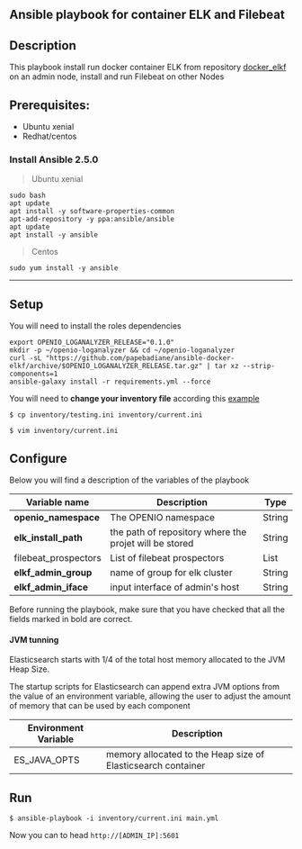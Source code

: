 Ansible playbook for container ELK and Filebeat
------
## Description

This playbook install run docker container ELK from repository [docker_elkf](https://github.com/papebadiane/ansible-docker-elkf.git) on an admin node, install and run Filebeat on other Nodes


## Prerequisites:

- Ubuntu xenial
- Redhat/centos

### Install Ansible 2.5.0

> Ubuntu xenial

```
sudo bash
apt update
apt install -y software-properties-common
apt-add-repository -y ppa:ansible/ansible
apt update
apt install -y ansible

```
> Centos

```
sudo yum install -y ansible
```
--------------------------

##  Setup

You will need to  install the roles dependencies

```
export OPENIO_LOGANALYZER_RELEASE="0.1.0"
mkdir -p ~/openio-loganalyzer && cd ~/openio-loganalyzer
curl -sL "https://github.com/papebadiane/ansible-docker-elkf/archive/$OPENIO_LOGANALYZER_RELEASE.tar.gz" | tar xz --strip-components=1
ansible-galaxy install -r requirements.yml --force

```

You will need to **change your inventory file** according this [example](https://github.com/papebadiane/ansible-docker-elkf/blob/master/inventory/testing.ini)


```
$ cp inventory/testing.ini inventory/current.ini

$ vim inventory/current.ini

```


## Configure

Below you will find a description of the variables of the playbook



|      Variable name                 |               Description                                    |     Type    |
|------------------------------------|--------------------------------------------------------------|-------------|
| **openio_namespace**               | The OPENIO namespace                                         | String      |
| **elk_install_path**               | the path of repository where the projet will be stored       | String      |
| filebeat_prospectors               | List of filebeat prospectors                                 | List        |
| **elkf_admin_group**               | name of group for elk cluster                                | String      |
| **elkf_admin_iface**               | input interface of admin's host                              | String      |

Before running the playbook, make sure that you have checked that all the fields marked in bold are correct.

#### JVM tunning

Elasticsearch starts with 1/4 of the total host memory allocated to the JVM Heap Size.

The startup scripts for Elasticsearch can append extra JVM options from the value of an environment variable, allowing the user to adjust the amount of memory that can be used by each component

|      Environment Variable          |               Description                                    |
|------------------------------------|--------------------------------------------------------------|
|   ES_JAVA_OPTS                     | memory allocated to the Heap size of Elasticsearch container |

## Run

```
$ ansible-playbook -i inventory/current.ini main.yml

```

Now you can to head `http://[ADMIN_IP]:5601`
